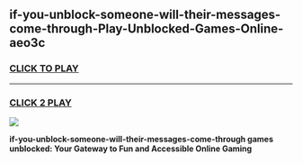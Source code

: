 
## if-you-unblock-someone-will-their-messages-come-through-Play-Unblocked-Games-Online-aeo3c
<h3>
<a href="https://premium76.site?title=if-you-unblock-someone-will-their-messages-come-through&ref=25A">CLICK TO PLAY</a></h3>
<hr>

<h3>
<a href="https://premium76.site?title=if-you-unblock-someone-will-their-messages-come-through&ref=25A">CLICK 2 PLAY</a>
  
</h3>

<a href="https://premium76.site?title=if-you-unblock-someone-will-their-messages-come-through&ref=25A"><img src="https://clearcache.store/games.png"></a>


**if-you-unblock-someone-will-their-messages-come-through games unblocked: Your Gateway to Fun and Accessible Online Gaming**
